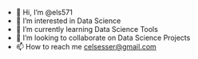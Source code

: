 - 👋 Hi, I’m @els571
- 👀 I’m interested in Data Science
- 🌱 I’m currently learning Data Science Tools
- 💞️ I’m looking to collaborate on Data Science Projects
- 📫 How to reach me celsesser@gmail.com

<!---
els571/els571 is a ✨ special ✨ repository because its `README.md` (this file) appears on your GitHub profile.
You can click the Preview link to take a look at your changes.
--->
